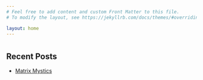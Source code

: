 ```yaml
---
# Feel free to add content and custom Front Matter to this file.
# To modify the layout, see https://jekyllrb.com/docs/themes/#overriding-theme-defaults

layout: home
---
```


<div align="center">

<h1></h1>

</div>

## **Recent Posts**
 - [Matrix Mystics](/aicamp/matrixmystics/)


<!-- <div align="right">
<h3><b><u>
    Contact Information</u>
</b></h3>
<p>
<b> e-mail: </b> [](), []()</p>
<p>
<b> Phone: </b></p> 
</div> -->

